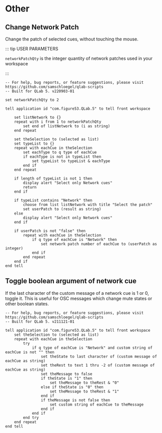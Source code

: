 # Other

## Change Network Patch

Change the patch of selected cues, without touching the mouse.

::: tip USER PARAMETERS

`networkPatchQty` is the integer quantity of network patches used in your workspace

:::

```applescript{4}
-- For help, bug reports, or feature suggestions, please visit https://github.com/samschloegel/qlab-scripts
-- Built for QLab 5. v220903-01

set networkPatchQty to 2

tell application id "com.figure53.QLab.5" to tell front workspace

	set listNetwork to {}
	repeat with i from 1 to networkPatchQty
		set end of listNetwork to (i as string)
	end repeat

	set theSelection to (selected as list)
	set typeList to {}
	repeat with eachCue in theSelection
		set eachType to q type of eachCue
		if eachType is not in typeList then
			set typeList to typeList & eachType
		end if
	end repeat

	if length of typeList is not 1 then
		display alert "Select only Network cues"
		return
	end if

	if typeList contains "Network" then
		choose from list listNetwork with title "Select the patch"
		set userPatch to (result as string)
	else
		display alert "Select only Network cues"
	end if

	if userPatch is not "false" then
		repeat with eachCue in theSelection
			if q type of eachCue is "Network" then
				set network patch number of eachCue to (userPatch as integer)
			end if
		end repeat
	end if
end tell
```

## Toggle boolean argument of network cue

If the last character of the custom message of a network cue is 1 or 0, toggle it. This is useful for OSC messages which change mute states or other boolean states.

```applescript
-- For help, bug reports, or feature suggestions, please visit https://github.com/samschloegel/qlab-scripts
-- Built for QLab 5. v211121-01

tell application id "com.figure53.QLab.5" to tell front workspace
	set theSelection to (selected as list)
	repeat with eachCue in theSelection
		try
			if q type of eachCue is "Network" and custom string of eachCue is not "" then
				set theState to last character of (custom message of eachCue as string)
				set theRest to text 1 thru -2 of (custom message of eachCue as string)
				set theMessage to false
				if theState is "1" then
					set theMessage to theRest & "0"
				else if theState is "0" then
					set theMessage to theRest & "1"
				end if
				if theMessage is not false then
					set custom string of eachCue to theMessage
				end if
			end if
		end try
	end repeat
end tell
```
